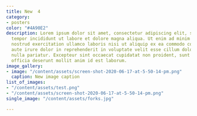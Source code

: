 ```yaml
---
title: New  4
category:
- posters
color: "#4A90E2"
description: Lorem ipsum dolor sit amet, consectetur adipiscing elit, sed do eiusmod
  tempor incididunt ut labore et dolore magna aliqua. Ut enim ad minim veniam, quis
  nostrud exercitation ullamco laboris nisi ut aliquip ex ea commodo consequat. Duis
  aute irure dolor in reprehenderit in voluptate velit esse cillum dolore eu fugiat
  nulla pariatur. Excepteur sint occaecat cupidatat non proident, sunt in culpa qui
  officia deserunt mollit anim id est laborum.
image_gallery:
- image: "/content/assets/screen-shot-2020-06-17-at-5-50-14-pm.png"
  caption: New image caption
list_of_images:
- "/content/assets/test.png"
- "/content/assets/screen-shot-2020-06-17-at-5-50-14-pm.png"
single_image: "/content/assets/forks.jpg"

---
```

